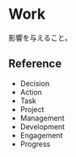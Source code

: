 # Work

影響を与えること。

## Reference

- Decision
- Action
- Task
- Project
- Management
- Development
- Engagement
- Progress
